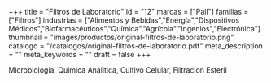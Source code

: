 +++
title = "Filtros de Laboratorio"
id = "12"
marcas = ["Pall"]
familias = ["Filtros"]
industrias = ["Alimentos y Bebidas","Energía","Dispositivos Médicos","Biofarmacéuticos","Química","Agrícola","Ingenios","Electrónica"]
thumbnail = "images/productos/original-filtros-de-laboratorio.png"
catalogo = "/catalogos/original-filtros-de-laboratorio.pdf"
meta_description = ""
meta_keywords = ""
draft = false
+++
<p>Microbiologia, Quimica Analitica, Cultivo Celular, Filtracion Esteril</p>